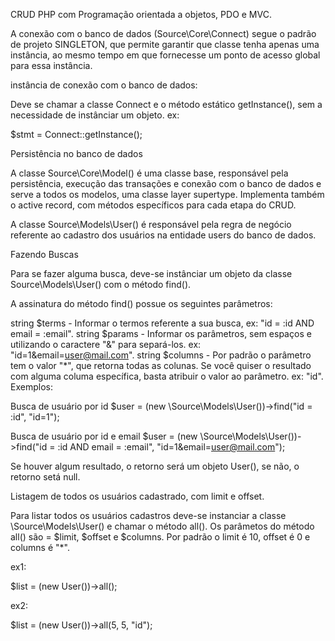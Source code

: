 CRUD PHP com Programação orientada a objetos, PDO e MVC.

A conexão com o banco de dados (Source\Core\Connect) segue o padrão de projeto SINGLETON, que permite garantir que classe tenha apenas uma instância, ao mesmo tempo em que fornecesse um ponto de acesso global para essa instância.

instância de conexão com o banco de dados:

Deve se chamar a classe Connect e o método estático getInstance(), sem a necessidade de instânciar um objeto.
ex:

$stmt = Connect::getInstance();

Persistência no banco de dados

A classe Source\Core\Model() é uma classe base, responsável pela persistência, execução das transações e conexão com o banco de dados e serve a todos os modelos, uma classe layer supertype. Implementa também o active record, com métodos específicos para cada etapa do CRUD.

A classe Source\Models\User() é responsável pela regra de negócio referente ao cadastro dos usuários na entidade users do banco de dados.

Fazendo Buscas

Para se fazer alguma busca, deve-se instânciar um objeto da classe Source\Models\User() com o método find().

A assinatura do método find() possue os seguintes parâmetros:

string $terms - Informar o termos referente a sua busca, ex: "id = :id AND email = :email".
string $params - Informar os parâmetros, sem espaços e utilizando o caractere "&" para separá-los. ex: "id=1&email=user@mail.com".
string $columns - Por padrão o parâmetro tem o valor "*", que retorna todas as colunas. Se você quiser o resultado com alguma columa específica, basta atribuir o valor ao parâmetro. ex: "id".
Exemplos:

Busca de usuário por id
$user = (new \Source\Models\User())->find("id = :id", "id=1");

Busca de usuário por id e email
$user = (new \Source\Models\User())->find("id = :id AND email = :email", "id=1&email=user@mail.com");

Se houver algum resultado, o retorno será um objeto User(), se não, o retorno setá null.

Listagem de todos os usuários cadastrado, com limit e offset.

Para listar todos os usuários cadastros deve-se instanciar a classe \Source\Models\User() e chamar o método all(). Os parâmetos do método all() são = $limit, $offset e $columns. Por padrão o limit é 10, offset é 0 e columns é "*".

ex1:

$list = (new User())->all();

ex2:

$list = (new User())->all(5, 5, "id");